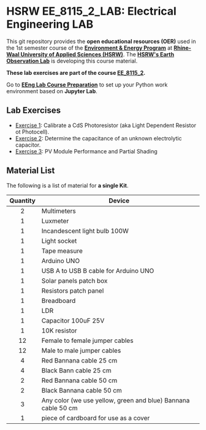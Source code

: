 
# HSRW EE_8115_2_LAB: Electrical Engineering LAB

This git repository provides the **open educational resources (OER)** used in the 1st semester course of the [**Environment & Energy Program**](https://www.hochschule-rhein-waal.de/en/faculties/communication-and-environment/degree-programmes/bachelor-degree-programmes/environment-and) at [**Rhine-Waal University of Applied Sciences (HSRW)**](https://www.hsrw.eu/). The [**HSRW's Earth Observation Lab**](https://wiki.eolab.de/) is developing this course material. 

**These lab exercises are part of the course [EE_8115_2](https://github.com/rolfbecker/EE_8115_2_EEng_WS2024/).**

Go to **[EEng Lab Course Preparation](./EEng_LAB_Course_Preparation/README.md)** to set up your Python work environment based on **Jupyter Lab**.


## Lab Exercises ##

* [Exercise 1](ex1): Calibrate a CdS Photoresistor (aka Light Dependent Resistor ot Photocell). 
* [Exercise 2](ex2): Determine the capacitance of an unknown electrolytic capacitor.
* [Exercise 3](ex3): PV Module Performance and Partial Shading

## Material List

The following is a list of material for **a single Kit**.

| Quantity | Device                                                        |
|:--------:|---------------------------------------------------------------|
| 2        | Multimeters                                                   |
| 1        | Luxmeter                                                      |
| 1        | Incandescent light bulb 100W                                  |
| 1        | Light socket                                                  |
| 1        | Tape measure                                                  |
| 1        | Arduino UNO                                                   |
| 1        | USB A to USB B cable for Arduino UNO                          |
| 1        | Solar panels patch box                                        |
| 1        | Resistors patch panel                                         |
| 1        | Breadboard                                                    |
| 1        | LDR                                                           |
| 1        | Capacitor 100uF 25V                                           |
| 1        | 10K resistor                                                  |
| 12       | Female to female jumper cables                                |
| 12       | Male to male jumper cables                                    |
| 4        | Red Bannana cable 25 cm                                       |
| 4        | Black Bann cable 25 cm                                        |
| 2        | Red Bannana cable 50 cm                                       |
| 2        | Black Bannana cable 50 cm                                     |
| 3        | Any color (we use yellow, green and blue) Bannana cable 50 cm |
| 1        | piece of cardboard for use as a cover                         |


